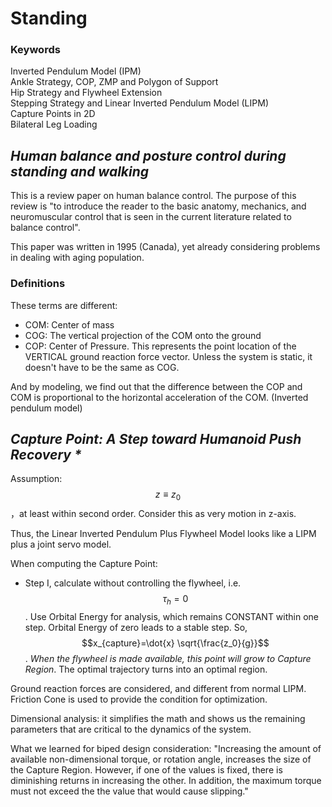 # Standing

### Keywords

Inverted Pendulum Model \(IPM\)   
Ankle Strategy, COP, ZMP and Polygon of Support   
Hip Strategy and Flywheel Extension   
Stepping Strategy and Linear Inverted Pendulum Model \(LIPM\)   
Capture Points in 2D  
Bilateral Leg Loading

## _Human balance and posture control during standing and walking_

This is a review paper on human balance control. The purpose of this review is "to introduce the reader to the basic anatomy, mechanics, and neuromuscular control that is seen in the current literature related to balance control".

This paper was written in 1995 \(Canada\), yet already considering problems in dealing with aging population.

### Definitions

These terms are different:

* COM: Center of mass
* COG: The vertical projection of the COM onto the ground
* COP: Center of Pressure. This represents the point location of the VERTICAL ground reaction force vector. Unless the system is static, it doesn't have to be the same as COG.

And by modeling, we find out that the difference between the COP and COM is proportional to the horizontal acceleration of the COM. \(Inverted pendulum model\)

## _Capture Point: A Step toward Humanoid Push Recovery \*_

Assumption: $$z \equiv z_0$$，at least within second order. Consider this as very motion in z-axis.

Thus, the Linear Inverted Pendulum Plus Flywheel Model looks like a LIPM plus a joint servo model.

When computing the Capture Point: 

* Step I, calculate without controlling the flywheel, i.e. $$\tau_h = 0$$. Use Orbital Energy for analysis, which remains CONSTANT within one step. Orbital Energy of zero leads to a stable step. So, $$x_{capture}=\dot{x} \sqrt{\frac{z_0}{g}}$$. _When the flywheel is made available, this point will grow to Capture Region_. The optimal trajectory turns into an optimal region.

Ground reaction forces are considered, and different from normal LIPM. Friction Cone is used to provide the condition for optimization.

Dimensional analysis: it simplifies the math and shows us the remaining parameters that are critical to the dynamics of the system.

What we learned for biped design consideration: "Increasing the amount of available non-dimensional torque, or rotation angle, increases the size of the Capture Region. However, if one of the values is fixed, there is diminishing returns in increasing the other. In addition, the maximum torque must not exceed the the value that would cause slipping."



